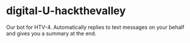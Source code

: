 # digital-U-hackthevalley
 Our bot for HTV-4. Automatically replies to text messages on your behalf and gives you a summary at the end.
